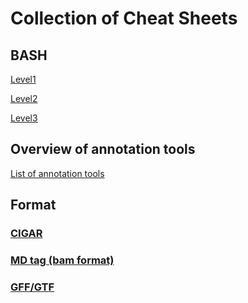 Collection of Cheat Sheets
===========================


## BASH
[Level1](https://github.com/NBISweden/GAAS/blob/master/annotation/CheatSheet/Bash_cheat_%20sheet_level1.pdf)

[Level2](https://github.com/NBISweden/GAAS/blob/master/annotation/CheatSheet/Bash_cheat_%20sheet_level2.pdf) 

[Level3](https://github.com/NBISweden/GAAS/blob/master/annotation/CheatSheet/Bash_cheat_%20sheet_level3.pdf) 
 
## Overview of annotation tools
[List of annotation tools](https://github.com/NBISweden/GAAS/blob/master/annotation/CheatSheet/annotation_tools.md)

## Format
### [CIGAR](cigar.md)
### [MD tag (bam format)](https://github.com/vsbuffalo/devnotes/wiki/The-MD-Tag-in-BAM-Files)
### [GFF/GTF](gxf.md)
